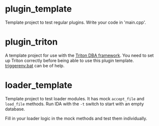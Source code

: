 # plugin_template

Template project to test regular plugins. Write your code in 'main.cpp'.

# plugin_triton

A template project for use with the [Triton DBA framework](https://github.com/jonathansalwan/Triton).
You need to set up Triton correctly before being able to use this plugin template. [triggerenv.bat](https://github.com/0xeb/useful-scripts/blob/master/tritonenv/README.md) can be of help.

# loader_template

Template project to test loader modules. It has mock `accept_file` and `load_file` methods.
Run IDA with the `-t` switch to start with an empty database.

Fill in your loader logic in the mock methods and test them individually.